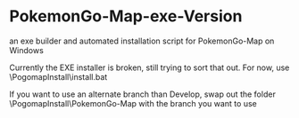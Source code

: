 # PokemonGo-Map-exe-Version
an exe builder and automated installation script for PokemonGo-Map on Windows

Currently the EXE installer is broken, still trying to sort that out. For now, use \PogomapInstall\install.bat

If you want to use an alternate branch than Develop, swap out the folder \PogomapInstall\PokemonGo-Map with the branch you want to use
